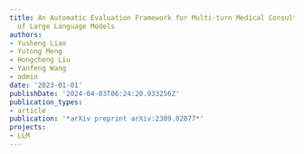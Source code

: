 ```yaml
---
title: An Automatic Evaluation Framework for Multi-turn Medical Consultations Capabilities
  of Large Language Models
authors:
- Yusheng Liao
- Yutong Meng
- Hongcheng Liu
- Yanfeng Wang
- admin
date: '2023-01-01'
publishDate: '2024-04-03T06:24:20.933256Z'
publication_types:
- article
publication: '*arXiv preprint arXiv:2309.02077*'
projects:
- LLM
---
```

